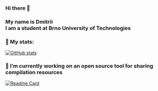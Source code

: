 ### Hi there 👋 <br/>

### My name is Dmitrii<br/>I am a student at Brno University of Technologies</p>

### 🤔 My stats:

[![GitHub stats](https://github-readme-stats.vercel.app/api?username=re-roll&hide_title=true&count_private=true&theme=transparent)](https://github.com/anuraghazra/github-readme-stats)

### 🔭 I’m currently working on an open source tool for sharing compilation resources
[![Readme Card](https://github-readme-stats.vercel.app/api/pin/?username=Cheloved&repo=dist-compile&theme=transparent)](https://github.com/cheloved/dist-compile)

<!--
**re-roll/re-roll** is a ✨ _special_ ✨ repository because its `README.md` (this file) appears on your GitHub profile.

Here are some ideas to get you started:

- 🔭 I’m currently working on ...
- 🌱 I’m currently learning ...
- 👯 I’m looking to collaborate on ...
- 🤔 I’m looking for help with ...
- 💬 Ask me about ...
- 📫 How to reach me: ...
- 😄 Pronouns: ...
- ⚡ Fun fact: ...
-->
